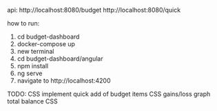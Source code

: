 api:
http://localhost:8080/budget
http://localhost:8080/quick

how to run:
1. cd budget-dashboard
2. docker-compose up
3. new terminal
4. cd budget-dashboard/angular
5. npm install
6. ng serve
67. navigate to http://localhost:4200

TODO:
CSS
implement quick add of budget items
CSS
gains/loss
graph
total balance
CSS
